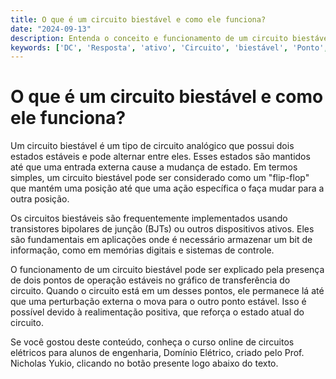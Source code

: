 ```yaml
---
title: O que é um circuito biestável e como ele funciona?
date: "2024-09-13"
description: Entenda o conceito e funcionamento de um circuito biestável no contexto de circuitos analógicos.
keywords: ['DC', 'Resposta', 'ativo', 'Circuito', 'biestável', 'Ponto', 'BJT']
---
```


# O que é um circuito biestável e como ele funciona?

Um circuito biestável é um tipo de circuito analógico que possui dois estados estáveis e pode alternar entre eles. Esses estados são mantidos até que uma entrada externa cause a mudança de estado. Em termos simples, um circuito biestável pode ser considerado como um "flip-flop" que mantém uma posição até que uma ação específica o faça mudar para a outra posição.

Os circuitos biestáveis são frequentemente implementados usando transistores bipolares de junção (BJTs) ou outros dispositivos ativos. Eles são fundamentais em aplicações onde é necessário armazenar um bit de informação, como em memórias digitais e sistemas de controle.

O funcionamento de um circuito biestável pode ser explicado pela presença de dois pontos de operação estáveis no gráfico de transferência do circuito. Quando o circuito está em um desses pontos, ele permanece lá até que uma perturbação externa o mova para o outro ponto estável. Isso é possível devido à realimentação positiva, que reforça o estado atual do circuito.

Se você gostou deste conteúdo, conheça o curso online de circuitos elétricos para alunos de engenharia, Domínio Elétrico, criado pelo Prof. Nicholas Yukio, clicando no botão presente logo abaixo do texto.